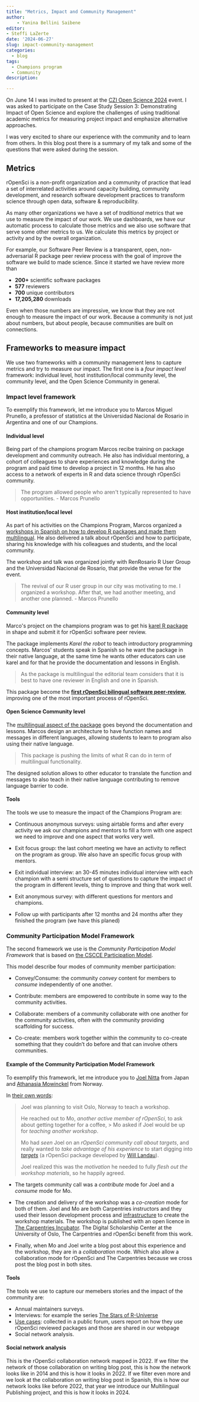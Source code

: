 ```yaml
---
title: "Metrics, Impact and Community Management"
author: 
    - Yanina Bellini Saibene
editor:
- Steffi LaZerte
date: '2024-06-27'
slug: impact-community-management
categories:
  - blog
tags:
  - Champions program
  - Community
description: 

---
```


On June 14 I was invited to present at the [CZI Open Science 2024](https://chanzuckerberg.com/science/programs-resources/open-science/) event. I was asked to participate on the Case Study Session 3: Demonstrating Impact of Open Science and explore the challenges of using traditional academic metrics for measuring project impact and emphasize alternative approaches.

I was very excited to share our experience with the community and to learn from others. In this blog post there is a summary of my talk and some of the questions that were asked during the session.

## Metrics

rOpenSci is a non-profit organization and a community of practice that lead a set of interrelated activities around capacity building, community development, and research software development practices to transform science through open data, software & reproducibility.

As many other organizations we have a set of _traditional_ metrics that we use to measure the impact of our work. We use dashboards, we have our automatic process to calculate those metrics and we also use software that serve some other metrics to us. We calculate this metrics by project or activity and by the overall organization.

For example, our Software Peer Review is a transparent, open, non-adversarial R package peer review process with the goal of improve the software we build to made science. Since it started we have review more than  

* **200+** scientific software packages 
* **577** reviewers
* **700** unique contributors
* **17,205,280** downloads

Even when those numbers are impressive, we know that they are not enough to measure the impact of our work. Because a community is not just about numbers, but about people, because communities are built on connections.  

## Frameworks to measure impact

We use two frameworks with a community management lens to capture metrics and try to measure our impact. The first one is a _four impact level_ framework: individual level, host institution/local community level, the community level, and the Open Science Community in general.

### Impact level framework

To exemplify this framework, let me introduce you to Marcos Miguel Prunello, a professor of statistics at the Universidad Nacional de Rosario in Argentina and one of our Champions.

#### Individual level

Being part of the champions program Marcos recibe training on package development and community outreach. He also has individual mentoring, a cohort of colleagues to share experiences and knowledge during the program and paid time to develop a project in 12 months. He has also access to a network of experts in R and data science through rOpenSci community.

> The program allowed people who aren't typically represented to have opportunities. - Marcos Prunello

#### Host institution/local level

As part of his activities on the Champions Program, Marcos organized a [workshops in Spanish on how to develop R packages and made them multilingual](/events/r-en-rosario-champions/
).  He also delivered a talk about rOpenSci and how to participate, sharing his knowledge with his colleagues and students, and the local community.

The workshop and talk was organized jointly with RenRosario R User Group and the Universidad Nacional de Rosario, that provide the venue for the event. 

> The revival of our R user group in our city was motivating to me. I organized a workshop. After that, we had another meeting, and another one planned. - Marcos Prunello

#### Community level

Marco's project on the champions program was to get his [karel R package](https://mpru.github.io/karel/) in shape and submit it for rOpenSci software peer review. 

The package implements _Karel the robot_ to teach introductory programming concepts. Marcos' students speak in Spanish so he want the package in their native language, at the same time he wants other educators can use karel and for that he provide the documentation and lessons in English. 

> As the package is multilingual the editorial team considers that it is best to have one reviewer in English and one in Spanish. 

This package become the [**first rOpenSci bilingual software peer-review**](https://github.com/ropensci/software-review/issues/620), improving one of the most important process of rOpenSci.


#### Open Science Community level

The [multilingual aspect of the package](https://mpru.github.io/karel/) goes beyond the documentation and lessons.  Marcos design an architecture to have function names and messages in different languages, allowing students to learn to program also using their native language.

> This package is pushing the limits of what R can do in term of multilingual functionality.

The designed solution allows to other educator to translate the function and messages to also teach in their native language contributing to remove language barrier to code.          

#### Tools 

The tools we use to measure the impact of the Champions Program are:

* Continuous anonymous surveys: using airtable forms and after every activity we ask our champions and mentors to fill a form with one aspect we need to improve and one aspect that works very well. 

* Exit focus group: the last cohort meeting we have an activity to reflect on the program as group.  We also have an specific focus group with mentors.

* Exit individual interview: an 30-45 minutes individual interview with each champion with a semi structure set of questions to capture the impact of the program in different levels, thing to improve and thing that work well.

* Exit anonymous survey: with different questions for mentors and champions. 

* Follow up with participants after 12 months and 24 months after they finished the program (we have this planed)


### Community Participation Model Framework

The second framework we use is the _Community Participation Model Framework_ that is based on [the CSCCE Participation Model](https://www.cscce.org/resources/cpm/). 

This model describe four modes of community member participation:

* Convey/Consume: the community *convey* content for members to *consume* independently of one another.

* Contribute: members are empowered to contribute in some way to the community activities.

* Collaborate: members of a community collaborate with one another for the community activities, often with the community providing scaffolding for success. 

* Co-create: members work together within the community to co-create something that they couldn’t do before and that can involve others communities.

#### Example of the Community Participation Model Framework

To exemplify this framework, let me introduce you to [Joel Nitta]() from Japan and [Athanasia Mowinckel]() from Norway.

In [their own words](https://ropensci.org/blog/2023/07/20/teaching-targets-with-penguins/):

> Joel was planning to visit Oslo, Norway to teach a workshop. 
>
> He reached out to Mo, *another active member of rOpenSci*, to ask about getting together for a coffee, >
> Mo asked if Joel would be up for *teaching another workshop*. 
>
> Mo had *seen* Joel on an *rOpenSci community call about targets*, and really wanted to *take advantage of his experience* to start digging into [*targets*](https://docs.ropensci.org/targets/) (a rOpenSci package developed by [Will Landau](/author/will-landau/)). 
>
> Joel realized this was the *motivation* he needed to fully *flesh out the workshop materials*, so he happily agreed.

* The targets community call was a _contribute_ mode for Joel and a _consume_ mode for Mo. 

* The creation and delivery of the workshop was a _co-creation_ mode for both of them. Joel and Mo are both Carpentries instructors and they used their lesson development process and [infrastructure](https://carpentries.github.io/workbench/) to create the workshop materials.  The workshop is published with an open licence in [The Carpentries Incubator](https://carpentries-incubator.github.io/targets-workshop/). The Digital Scholarship Center at the University of Oslo, The Carpentries and rOpenSci benefit from this work.
 
* Finally, when Mo and Joel write a blog post about this experience and the workshop, they are in a _collaboration_ mode.  Which also allow a collaboration mode for rOpenSci and The Carpentries because we cross post the blog post in both sites.

#### Tools

The tools we use to capture our memebers stories and the impact of the community are:

* Annual maintainers surveys.
* Interviews: for example the series [The Stars of R-Universe](https://ropensci.org/blog/2023/11/06/r-universe-stars-finale/)
* [Use cases](https://ropensci.org/usecases/): collected in a public forum, users report on how they use rOpenSci reviewed packages and those are shared in our webpage
* Social network analysis.

#### Social network analysis

This is the rOpenSci collaboration network mapped in 2022.  If we filter the network of those collaboration on writing blog post, this is how the network looks like in 2014 and this is how it looks in 2022.
If we filter even more and we look at the collaboration on writing blog post in Spanish, this is how our network looks like before 2022, that year we introduce our Multilingual Publishing project, and this is how it looks in 2024.

